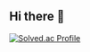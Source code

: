 ## Hi there 👋
[![Solved.ac Profile](http://mazassumnida.wtf/api/v2/generate_badge?boj=coffeeecat)](https://solved.ac/coffeeecat/)
<!--
**Coffeecaat/Coffeecaat** is a ✨ _special_ ✨ repository because its `README.md` (this file) appears on your GitHub profile.

Here are some ideas to get you started:

- 🔭 I’m currently working on ...
- 🌱 I’m currently learning ...
- 👯 I’m looking to collaborate on ...
- 🤔 I’m looking for help with ...
- 💬 Ask me about ...
- 📫 How to reach me: ...
- 😄 Pronouns: ...
- ⚡ Fun fact: ...
-->
